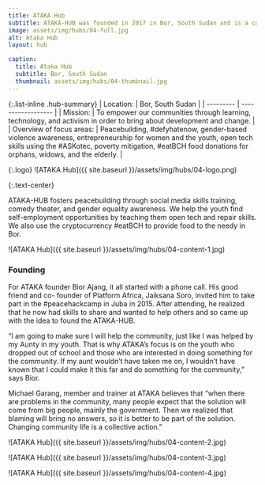 ```yaml
---
title: ATAKA Hub
subtitle: ATAKA-HUB was founded in 2017 in Bor, South Sudan and is a community-based innovation center that focused on the youth who have dropped out of school and are interested in helping their community.
image: assets/img/hubs/04-full.jpg
alt: Ataka Hub
layout: hub

caption:
  title: Ataka Hub
  subtitle: Bor, South Sudan
  thumbnail: assets/img/hubs/04-thumbnail.jpg
---
```


{:.list-inline .hub-summary}
| Location: | Bor, South Sudan |
| --------- | ------------------ |
| Mission:  | To empower our communities through learning, technology, and activism in order to bring about development and change. |
| Overview of focus areas:  |  Peacebuilding, #defyhatenow, gender-based violence awareness, entrepreneurship for women and the youth, open tech skills using the #ASKotec, poverty mitigation, #eatBCH food donations for orphans, widows, and the elderly. |

{:.logo}
![ATAKA Hub]({{ site.baseurl }}/assets/img/hubs/04-logo.png)

{:.text-center}
<a href="https://twitter.com/atakahub" class="btn btn-primary visit-website" target="_blank"><i class="fab fa-twitter"></i></a>  <a href="https://www.facebook.com/atakahub/" class="btn btn-primary visit-website" target="_blank"><i class="fab fa-facebook-f"></i></a>

ATAKA-HUB fosters peacebuilding through social media skills training, comedy theater, and gender equality awareness. We help the youth find self-employment opportunities by teaching them open tech and repair skills. We also use the cryptocurrency #eatBCH to provide food to the needy in Bor.

![ATAKA Hub]({{ site.baseurl }}/assets/img/hubs/04-content-1.jpg)

### Founding

For ATAKA founder Bior Ajang, it all started with a phone call. His good friend and co- founder of Platform Africa, Jaiksana Soro, invited him to take part in the #peacehackcamp in Juba in 2015. After attending, he realized that he now had skills to share and wanted to help others and so came up with the idea to found the ATAKA-HUB.

“I am going to make sure I will help the community, just like I was helped by my Aunty in my youth. That is why ATAKA’s focus is on the youth who dropped out of school and those who are interested in doing something for the community. If my aunt wouldn’t have taken me on, I wouldn’t have known that I could make it this far and do something for the community,” says Bior.

Michael Garang, member and trainer at ATAKA believes that “when there are problems in the community, many people expect that the solution will come from big people, mainly the government. Then we realized that blaming will bring no answers, so it is better to be part of the solution. Changing community life is a collective action.” 



![ATAKA Hub]({{ site.baseurl }}/assets/img/hubs/04-content-2.jpg)


![ATAKA Hub]({{ site.baseurl }}/assets/img/hubs/04-content-3.jpg)


![ATAKA Hub]({{ site.baseurl }}/assets/img/hubs/04-content-4.jpg)

